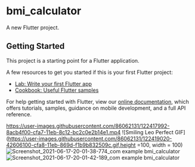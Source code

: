 # bmi_calculator

A new Flutter project.

## Getting Started

This project is a starting point for a Flutter application.

A few resources to get you started if this is your first Flutter project:

- [Lab: Write your first Flutter app](https://flutter.dev/docs/get-started/codelab)
- [Cookbook: Useful Flutter samples](https://flutter.dev/docs/cookbook)

For help getting started with Flutter, view our
[online documentation](https://flutter.dev/docs), which offers tutorials,
samples, guidance on mobile development, and a full API reference.



https://user-images.githubusercontent.com/86062131/122417992-8acb4f00-cfa7-11eb-8c12-bc2c0e2b14e1.mp4
![Smiling Leo Perfect GIF](https://user-images.githubusercontent.com/86062131/122419020-42606100-cfa8-11eb-869d-f1b9b832509c.gif,height =100, width = 100)
![Screenshot_2021-06-17-20-01-38-774_com example bmi_calculator](https://user-images.githubusercontent.com/86062131/122419106-50ae7d00-cfa8-11eb-9e86-f6e80cc33a0e.jpg)
![Screenshot_2021-06-17-20-01-42-189_com example bmi_calculator](https://user-images.githubusercontent.com/86062131/122419111-51471380-cfa8-11eb-8ce7-52e9bcaa6a3a.jpg)


